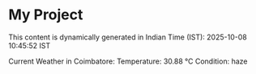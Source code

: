 # My Project

This content is dynamically generated in Indian Time (IST): 2025-10-08 10:45:52 IST


Current Weather in Coimbatore:
Temperature: 30.88 °C
Condition: haze
